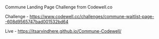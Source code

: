 Commune Landing Page Challenge from Codewell.co

Challenge - https://www.codewell.cc/challenges/commune-waitlist-page--608d9565747bad001532bd64

Live - https://itsarvindhere.github.io/Commune-Codewell/
